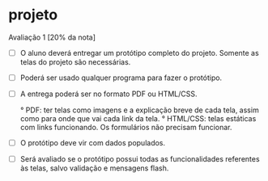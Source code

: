 # projeto

Avaliação 1 [20% da nota] 

- [ ] O aluno deverá entregar um protótipo completo do projeto. Somente as telas do projeto são necessárias. 

- [ ] Poderá ser usado qualquer programa para fazer o protótipo. 

- [ ] A entrega poderá ser no formato PDF ou HTML/CSS. 

    ° PDF: ter telas como imagens e a explicação breve de cada tela, assim como para onde que vai cada link da tela. 
    ° HTML/CSS: telas estáticas com links funcionando. Os formulários não precisam funcionar. 
  
- [ ] O protótipo deve vir com dados populados. 

- [ ] Será avaliado se o protótipo possui todas as funcionalidades referentes às telas, salvo validação e mensagens flash.

